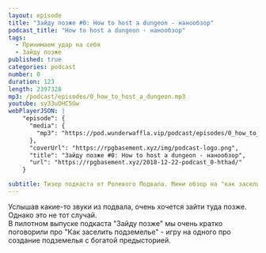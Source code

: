 ```yaml
---
layout: episode
title: "Зайду позже #0: How to host a dungeon - нанообзор"
podcast_title: "How to host a dungeon - нанообзор"
tags:
  - Принимаем удар на себя
  - Зайду позже
published: true
categories: podcast
number: 0
duration: 123
length: 2397328
mp3: /podcast/episodes/0_how_to_host_a_dungeon.mp3
youtube: sy33uOHC5Gw
webPlayerJSON: |
    "episode": {
      "media": {
        "mp3": "https://pod.wunderwaffla.vip/podcast/episodes/0_how_to_host_a_dungeon.mp3"
      },
      "coverUrl": "https://rpgbasement.xyz/img/podcast-logo.png",
      "title": "Зайду позже #0: How to host a dungeon - нанообзор",
      "url": "https://rpgbasement.xyz/2018-12-22-podcast_0-hthad/"
    }

subtitle: Тизер подкаста от Ролевого Подвала. Мини обзор на "как заселить подземелье" на 2 минуты
---
```

Услышав какие-то звуки из подвала, очень хочется зайти туда позже. Однако это не тот случай.  
В пилотном выпуске подкаста "Зайду позже" мы очень кратко поговорили про "Как заселить подземелье" - игру на одного про создание подземелья с богатой предысторией.
